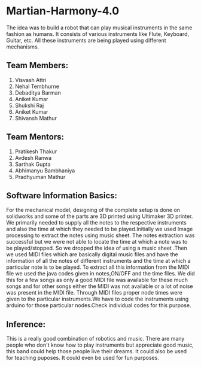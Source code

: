 # Martian-Harmony-4.0
The idea was to build a robot that can play musical instruments in the same fashion as humans. It consists of various instruments like Flute, Keyboard, Guitar, etc. All these instruments are being played using different mechanisms.
## Team Members:
1. Visvash Attri <br/>
2. Nehal Tembhurne <br/>
3. Debaditya Barman <br/>
4. Aniket Kumar <br/>
5. Shukshi Raj <br/>
6. Aniket Kumar <br/>
7. Shivansh Mathur <br/>
## Team Mentors:
1. Pratikesh Thakur <br/>
2. Avdesh Ranwa <br/>
3. Sarthak Gupta <br/>
4. Abhimanyu Bambhaniya <br/>
5. Pradhyuman Mathur <br/>
## Software Information Basics:
For the mechanical model, designing of the complete setup is done on solidworks and some of the parts are 3D printed using Ultimaker 3D printer.
We primarily needed to supply all the notes to the respective instruments and also the time at which they needed to be played.Initially we used Image processing to extract the notes using music sheet. The notes extraction was successful but we were not able to locate the time at which a note was to be played/stopped. So we dropped the idea of using a music sheet .Then we used MIDI files which are basically digital music files and have the information of all the notes of different instruments and the time at which a particular note is to be played. To extract all this information from the MIDI file we used the java codes given in notes,ON/OFF and the time files. We did this for a few songs as only a good MIDI file was available for these much songs and for other songs either the MIDI was not available or a lot of noise was present in the MIDI file. Through MIDI files proper node times were given to the particular instruments.We have to code the instruments using arduino for those particular nodes.Check individual codes for this purpose.
## Inference:
This is a really good combination of robotics and music. There are many people who don't know how to play instruments but appreciate good music, this band could help those people live their dreams. It could also be used for teaching puposes. It could even be used for fun purposes.
